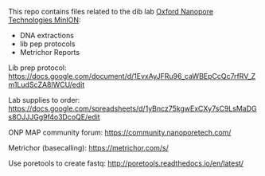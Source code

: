 This repo contains files related to the dib lab [Oxford Nanopore Technologies MinION](https://www.nanoporetech.com/):
- DNA extractions
- lib pep protocols
- Metrichor Reports

Lib prep protocol:
https://docs.google.com/document/d/1EvxAyJFRu96_caWBEpCcQc7rfRV_Zm1LudScZA8lWCU/edit

Lab supplies to order:
https://docs.google.com/spreadsheets/d/1yBncz75kgwExCXy7sC9LsMaDGs8OJJJGg9f4o3DcoQE/edit

ONP MAP community forum:
https://community.nanoporetech.com/

Metrichor (basecalling):
https://metrichor.com/s/

Use poretools to create fastq:
http://poretools.readthedocs.io/en/latest/
